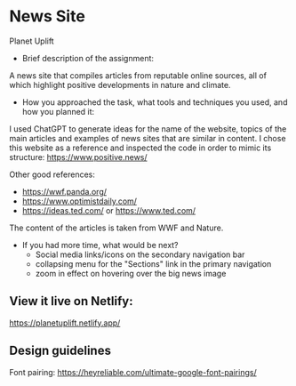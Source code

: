 # News Site
Planet Uplift

- Brief description of the assignment:

A news site that compiles articles from reputable online sources, all of which highlight positive developments in nature and climate.

- How you approached the task, what tools and techniques you used, and how you planned it:

I used ChatGPT to generate ideas for the name of the website, topics of the main articles and examples of news sites that are similar in content. 
I chose this website as a reference and inspected the code in order to mimic its structure: https://www.positive.news/

Other good references:
  - https://wwf.panda.org/ 
  - https://www.optimistdaily.com/
  - https://ideas.ted.com/ or https://www.ted.com/

The content of the articles is taken from WWF and Nature.

- If you had more time, what would be next?
    - Social media links/icons on the secondary navigation bar
    - collapsing menu for the "Sections" link in the primary navigation
    - zoom in effect on hovering over the big news image

## View it live on Netlify:
https://planetuplift.netlify.app/


## Design guidelines
Font pairing:
https://heyreliable.com/ultimate-google-font-pairings/


